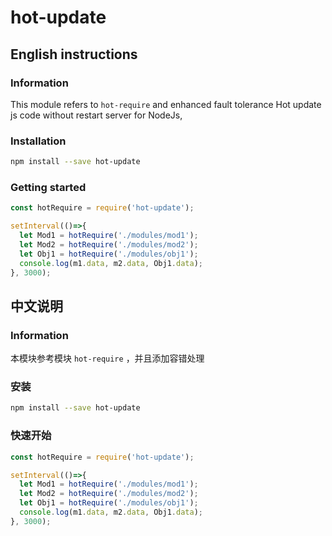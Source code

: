 # hot-update

## English instructions

### Information
This module refers to `hot-require` and enhanced fault tolerance
Hot update js code without restart server for NodeJs, 

### Installation
```sh
npm install --save hot-update
```

### Getting started

```js
const hotRequire = require('hot-update');

setInterval(()=>{
  let Mod1 = hotRequire('./modules/mod1');
  let Mod2 = hotRequire('./modules/mod2');
  let Obj1 = hotRequire('./modules/obj1');
  console.log(m1.data, m2.data, Obj1.data);
}, 3000);
```

## 中文说明
### Information
本模块参考模块 `hot-require` ，并且添加容错处理
 

### 安装
```sh
npm install --save hot-update
```

### 快速开始

```js
const hotRequire = require('hot-update');

setInterval(()=>{
  let Mod1 = hotRequire('./modules/mod1');
  let Mod2 = hotRequire('./modules/mod2');
  let Obj1 = hotRequire('./modules/obj1');
  console.log(m1.data, m2.data, Obj1.data);
}, 3000);
```